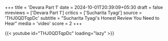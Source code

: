 +++
title = 'Devara Part 1'
date = 2024-10-01T20:39:09+05:30
draft = false
mreviews = ['Devara Part 1']
critics = ['Sucharita Tyagi']
source = 'THJ0QDTqpDc'
subtitle = "Sucharita Tyagi's Honest Review You Need to Hear"
media = 'video'
score = 2
+++

{{< youtube id="THJ0QDTqpDc" loading="lazy" >}}
